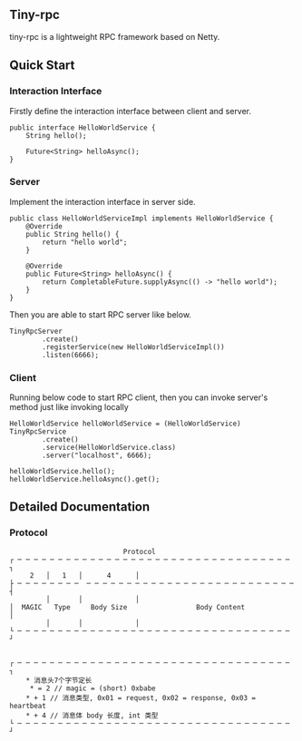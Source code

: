 ## Tiny-rpc
tiny-rpc is a lightweight RPC framework based on Netty.

## Quick Start

### Interaction Interface
Firstly define the interaction interface between client and server.
```
public interface HelloWorldService {  
    String hello();  
  
	Future<String> helloAsync();  
}
```

### Server
Implement the interaction interface in server side.
```
public class HelloWorldServiceImpl implements HelloWorldService {  
    @Override  
    public String hello() {  
        return "hello world";  
    }  
  
    @Override  
    public Future<String> helloAsync() {  
        return CompletableFuture.supplyAsync(() -> "hello world");  
    }  
}
```

Then you are able to start RPC server like below.
```
TinyRpcServer
		.create()  
        .registerService(new HelloWorldServiceImpl())  
        .listen(6666);
```

### Client
Running below code to start RPC client, then you can invoke server's method just like invoking locally
```
HelloWorldService helloWorldService = (HelloWorldService) TinyRpcService  
        .create()  
        .service(HelloWorldService.class)  
        .server("localhost", 6666);  
  
helloWorldService.hello();  
helloWorldService.helloAsync().get();
```

## Detailed Documentation

### Protocol
```
                            Protocol
┌ ─ ─ ─ ─ ─ ─ ─ ─ ─ ─ ─ ─ ─ ─ ─ ─ ─ ─ ─ ─ ─ ─ ─ ─ ─ ─ ─ ─ ─ ─ ─ ─ ─ ─  ┐
     2   │   1   │      4      │
├ ─ ─ ─ ─ ─ ─ ─ ─  ─ ─ ─ ─ ─ ─ ─ ─ ─ ─ ─ ─ ─ ─ ─ ─ ─ ─ ─ ─ ─ ─ ─ ─ ─ ─ ┤
         │       │             │
│  MAGIC   Type     Body Size                 Body Content             │
         │       │             │
└ ─ ─ ─ ─ ─ ─ ─ ─ ─ ─ ─ ─ ─ ─ ─ ─ ─ ─ ─ ─ ─ ─ ─ ─ ─ ─ ─ ─ ─ ─ ─ ─ ─ ─  ┘


┌ ─ ─ ─ ─ ─ ─ ─ ─ ─ ─ ─ ─ ─ ─ ─ ─ ─ ─ ─ ─ ─ ─ ─ ─ ─ ─ ─ ─ ─ ─ ─ ─ ─ ─  ┐
    * 消息头7个字节定长
     * = 2 // magic = (short) 0xbabe 
    * + 1 // 消息类型, 0x01 = request, 0x02 = response, 0x03 = heartbeat
    * + 4 // 消息体 body 长度, int 类型
└ ─ ─ ─ ─ ─ ─ ─ ─ ─ ─ ─ ─ ─ ─ ─ ─ ─ ─ ─ ─ ─ ─ ─ ─ ─ ─ ─ ─ ─ ─ ─ ─ ─ ─  ┘
```
